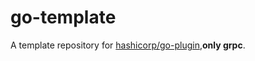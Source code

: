 # go-template
A template repository for [hashicorp/go-plugin](https://github.com/hashicorp/go-plugin),**only grpc**.